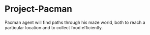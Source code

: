 # Project-Pacman
Pacman agent will find paths through his maze world, both to reach a particular location and to collect food efficiently.
